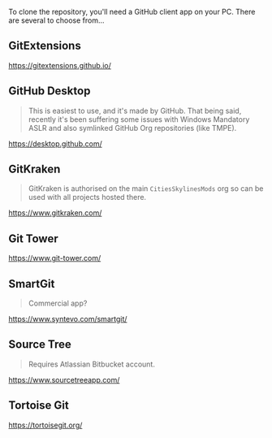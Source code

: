 To clone the repository, you'll need a GitHub client app on your PC. There are several to choose from...

## GitExtensions

https://gitextensions.github.io/

## GitHub Desktop

> This is easiest to use, and it's made by GitHub. That being said, recently it's been suffering some issues with Windows Mandatory ASLR and also symlinked GitHub Org repositories (like TMPE).

https://desktop.github.com/

## GitKraken

> GitKraken is authorised on the main `CitiesSkylinesMods` org so can be used with all projects hosted there.

https://www.gitkraken.com/

## Git Tower

https://www.git-tower.com/

## SmartGit

> Commercial app?

https://www.syntevo.com/smartgit/

## Source Tree

> Requires Atlassian Bitbucket account.

https://www.sourcetreeapp.com/

## Tortoise Git

https://tortoisegit.org/